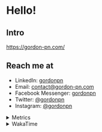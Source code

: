 # Hello!

## Intro

<https://gordon-pn.com/>

## Reach me at

- LinkedIn: [gordonpn](https://www.linkedin.com/in/gordonpn/)
- Email: [contact@gordon-pn.com](mailto:contact@gordon-pn.com)
- Facebook Messenger: [gordonpn](https://www.messenger.com/t/Gordonpn)
- Twitter: [@gordonpn](https://twitter.com/Gordonpn)
- Instagram: [@gordonpn](https://www.instagram.com/gordonpn/)

<details>
  <summary>Metrics</summary>

  <img align="center" src="https://github.com/gordonpn/gordonpn/blob/master/github-metrics.svg" alt="GitHub Metrics">

</details>

<details>
  <summary>WakaTime</summary>

  <!--START_SECTION:waka-->
📊 **This Week I Spent My Time On** 

```text
💬 Programming Languages: 
Java                     25 hrs 30 mins      ███████████░░░░░░░░░░░░░░   45.35 % 
Other                    16 hrs 19 mins      ███████░░░░░░░░░░░░░░░░░░   29.03 % 
Brazil Dependency Config 5 hrs 9 mins        ██░░░░░░░░░░░░░░░░░░░░░░░   09.17 % 
XML                      2 hrs 26 mins       █░░░░░░░░░░░░░░░░░░░░░░░░   04.34 % 
Bash                     1 hr 18 mins        █░░░░░░░░░░░░░░░░░░░░░░░░   02.31 % 

🔥 Editors: 
Chrome                   31 hrs 53 mins      ██████████████░░░░░░░░░░░   56.71 % 
IntelliJ IDEA            10 hrs 13 mins      █████░░░░░░░░░░░░░░░░░░░░   18.19 % 
iTerm2                   6 hrs 41 mins       ███░░░░░░░░░░░░░░░░░░░░░░   11.90 % 
Slack                    2 hrs 4 mins        █░░░░░░░░░░░░░░░░░░░░░░░░   03.70 % 
VS Code                  1 hr 9 mins         █░░░░░░░░░░░░░░░░░░░░░░░░   02.06 % 
```


 Last Updated on 01/03/2025 10:22:03 UTC
<!--END_SECTION:waka-->
</details>

